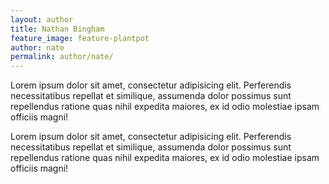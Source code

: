 ```yaml
---
layout: author
title: Nathan Bingham
feature_image: feature-plantpot
author: nate
permalink: author/nate/
---
```


Lorem ipsum dolor sit amet, consectetur adipisicing elit. Perferendis necessitatibus repellat et similique, assumenda dolor possimus sunt repellendus ratione quas nihil expedita maiores, ex id odio molestiae ipsam officiis magni!

Lorem ipsum dolor sit amet, consectetur adipisicing elit. Perferendis necessitatibus repellat et similique, assumenda dolor possimus sunt repellendus ratione quas nihil expedita maiores, ex id odio molestiae ipsam officiis magni!
